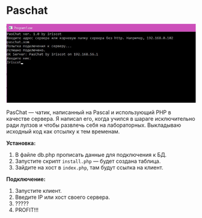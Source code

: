 # Paschat

![Скриншот](screenshot.jpg)

PasChat — чатик, написанный на Pascal и использующий PHP в качестве сервера. Я написал его, когда учился в шараге исключительно ради лулзов и чтобы развлечь себя на лабораторных. Выкладываю исходный код как отсылку к тем временам.

**Установка:**
1. В файле db.php прописать данные для подключения к БД.
2. Запустите скрипт `install.php` — будет создана таблица.
3. Зайдите на хост в `index.php`, там будут ссылка на клиент.

**Подключение:**
1. Запустите клиент.
2. Введите IP или хост своего сервера.
3. ?????
4. PROFIT!!!
